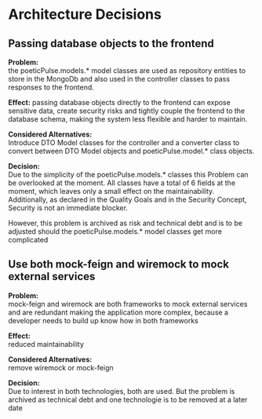 # Architecture Decisions

## Passing database objects to the frontend

**Problem:**    
the poeticPulse.models.* model classes are used as repository entities to store in the MongoDb and also used in the controller classes to pass responses to the frontend.

**Effect:** 
passing database objects directly to the frontend can expose sensitive data, create security risks and tightly couple the frontend to the database schema, making the system less flexible and harder to maintain.

**Considered Alternatives:**  
Introduce DTO Model classes for the controller and a converter class to convert between DTO Model objects and poeticPulse.model.* class objects.

**Decision:**  
Due to the simplicity of the poeticPulse.models.* classes this Problem can be overlooked at the moment. All classes have a total of 6 fields at the moment, which leaves only a small effect on the maintainability. Additionally, as declared in the Quality Goals and in the Security Concept, Security is not an immediate blocker.

However, this problem is archived as risk and technical debt and is to be adjusted should the poeticPulse.models.* model classes get more complicated

## Use both mock-feign and wiremock to mock external services

**Problem:**  
mock-feign and wiremock are both frameworks to mock external services and are redundant making the application more complex, because a developer needs to build up know how in both frameworks

**Effect:**  
reduced maintainability

**Considered Alternatives:**  
remove wiremock or mock-feign

**Decision:**  
Due to interest in both technologies, both are used. But the problem is archived as technical debt and one technologie is to be removed at a later date
